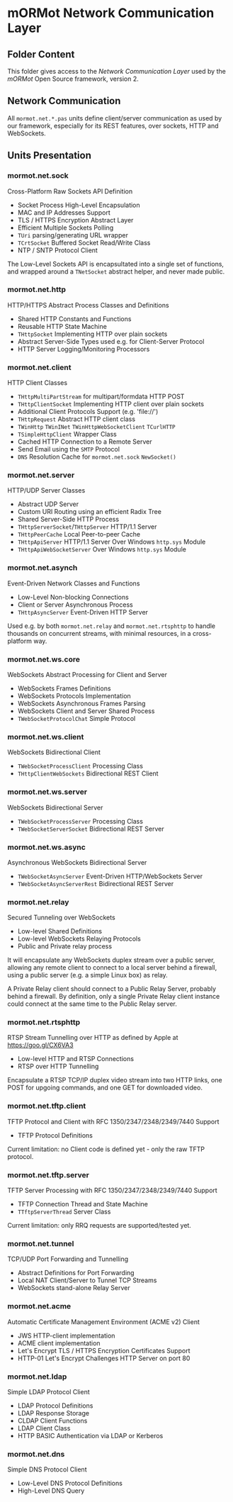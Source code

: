 # mORMot Network Communication Layer

## Folder Content

This folder gives access to the *Network Communication Layer* used by the *mORMot* Open Source framework, version 2.

## Network Communication

All `mormot.net.*.pas` units define client/server communication as used by our framework, especially for its REST features, over sockets, HTTP and WebSockets. 

## Units Presentation

### mormot.net.sock

Cross-Platform Raw Sockets API Definition
- Socket Process High-Level Encapsulation
- MAC and IP Addresses Support
- TLS / HTTPS Encryption Abstract Layer
- Efficient Multiple Sockets Polling
- `TUri` parsing/generating URL wrapper
- `TCrtSocket` Buffered Socket Read/Write Class
- NTP / SNTP Protocol Client

The Low-Level Sockets API is encapsultated into a single set of functions, and wrapped around a `TNetSocket` abstract helper, and never made public.

### mormot.net.http

HTTP/HTTPS Abstract Process Classes and Definitions
- Shared HTTP Constants and Functions
- Reusable HTTP State Machine
- `THttpSocket` Implementing HTTP over plain sockets
- Abstract Server-Side Types used e.g. for Client-Server Protocol
- HTTP Server Logging/Monitoring Processors

### mormot.net.client

HTTP Client Classes
- `THttpMultiPartStream` for multipart/formdata HTTP POST
- `THttpClientSocket` Implementing HTTP client over plain sockets
- Additional Client Protocols Support (e.g. 'file://')
- `THttpRequest` Abstract HTTP client class
- `TWinHttp` `TWinINet` `TWinHttpWebSocketClient` `TCurlHTTP`
- `TSimpleHttpClient` Wrapper Class
- Cached HTTP Connection to a Remote Server
- Send Email using the `SMTP` Protocol
- `DNS` Resolution Cache for `mormot.net.sock` `NewSocket()`

### mormot.net.server

HTTP/UDP Server Classes
- Abstract UDP Server
- Custom URI Routing using an efficient Radix Tree
- Shared Server-Side HTTP Process
- `THttpServerSocket`/`THttpServer` HTTP/1.1 Server
- `THttpPeerCache` Local Peer-to-peer Cache
- `THttpApiServer` HTTP/1.1 Server Over Windows `http.sys` Module
- `THttpApiWebSocketServer` Over Windows `http.sys` Module

### mormot.net.asynch

Event-Driven Network Classes and Functions
- Low-Level Non-blocking Connections
- Client or Server Asynchronous Process
- `THttpAsyncServer` Event-Driven HTTP Server

Used e.g. by both `mormot.net.relay` and `mormot.net.rtsphttp` to handle thousands on concurrent streams, with minimal resources, in a cross-platform way.

### mormot.net.ws.core

WebSockets Abstract Processing for Client and Server
- WebSockets Frames Definitions
- WebSockets Protocols Implementation
- WebSockets Asynchronous Frames Parsing
- WebSockets Client and Server Shared Process
- `TWebSocketProtocolChat` Simple Protocol

### mormot.net.ws.client

WebSockets Bidirectional Client
- `TWebSocketProcessClient` Processing Class
- `THttpClientWebSockets` Bidirectional REST Client

### mormot.net.ws.server

WebSockets Bidirectional Server
- `TWebSocketProcessServer` Processing Class
- `TWebSocketServerSocket` Bidirectional REST Server

### mormot.net.ws.async

Asynchronous WebSockets Bidirectional Server
- `TWebSocketAsyncServer` Event-Driven HTTP/WebSockets Server
- `TWebSocketAsyncServerRest` Bidirectional REST Server

### mormot.net.relay

Secured Tunneling over WebSockets
- Low-level Shared Definitions
- Low-level WebSockets Relaying Protocols
- Public and Private relay process

It will encapsulate any WebSockets duplex stream over a public server, allowing any remote client to connect to a local server behind a firewall, using a public server (e.g. a simple Linux box) as relay.

A Private Relay client should connect to a Public Relay Server, probably behind a firewall. By definition, only a single Private Relay client instance could connect at the same time to the Public Relay server.

### mormot.net.rtsphttp

RTSP Stream Tunnelling over HTTP as defined by Apple at https://goo.gl/CX6VA3
- Low-level HTTP and RTSP Connections
- RTSP over HTTP Tunnelling 

Encapsulate a RTSP TCP/IP duplex video stream into two HTTP links, one POST for upgoing commands, and one GET for downloaded video.

### mormot.net.tftp.client

TFTP Protocol and Client with RFC 1350/2347/2348/2349/7440 Support
- TFTP Protocol Definitions

Current limitation: no Client code is defined yet - only the raw TFTP protocol.

### mormot.net.tftp.server

TFTP Server Processing with RFC 1350/2347/2348/2349/7440 Support
- TFTP Connection Thread and State Machine
- `TTftpServerThread` Server Class

Current limitation: only RRQ requests are supported/tested yet.

### mormot.net.tunnel

TCP/UDP Port Forwarding and Tunnelling
- Abstract Definitions for Port Forwarding
- Local NAT Client/Server to Tunnel TCP Streams
- WebSockets stand-alone Relay Server

### mormot.net.acme

Automatic Certificate Management Environment (ACME v2) Client
- JWS HTTP-client implementation
- ACME client implementation
- Let's Encrypt TLS / HTTPS Encryption Certificates Support
- HTTP-01 Let's Encrypt Challenges HTTP Server on port 80

### mormot.net.ldap

Simple LDAP Protocol Client
- LDAP Protocol Definitions
- LDAP Response Storage
- CLDAP Client Functions
- LDAP Client Class
- HTTP BASIC Authentication via LDAP or Kerberos

### mormot.net.dns

Simple DNS Protocol Client
- Low-Level DNS Protocol Definitions
- High-Level DNS Query
